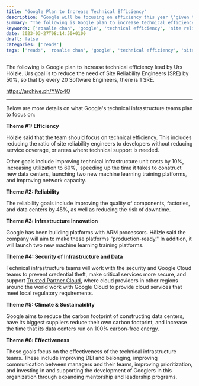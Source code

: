 ```yaml
---
title: "Google Plan to Increase Technical Efficiency"
description: "Google will be focusing on efficiency this year \"given the economic environment,\" engineering senior vice president Urs Hölzle told technical infrastructure teams."
summary: "The following is Google plan to increase technical efficiency lead by Urs Hölzle. Urs goal is to reduce the need of Site Reliability Engineers (SRE) by 50%, so that by every 20 Software Engineers, there is 1 SRE."
keywords: ['rosalie chan', 'google', 'technical efficiency', 'site reliability engineering']
date: 2023-03-27T08:14:50+0100
draft: false
categories: ['reads']
tags: ['reads', 'rosalie chan', 'google', 'technical efficiency', 'site reliability engineering']
---
```


The following is Google plan to increase technical efficiency lead by Urs Hölzle. Urs goal is to reduce the need of Site Reliability Engineers (SRE) by 50%, so that by every 20 Software Engineers, there is 1 SRE.

https://archive.ph/YWp4O

---

Below are more details on what Google's technical infrastructure teams plan to focus on:

**Theme #1: Efficiency**

Hölzle said that the team should focus on technical efficiency. This includes reducing the ratio of site reliability engineers to developers without reducing service coverage, or areas where technical support is needed.

Other goals include improving technical infrastructure unit costs by 10%, increasing utilization to 60%,  speeding up the time it takes to construct new data centers, launching two new machine learning training platforms, and improving network capacity. 

**Theme #2: Reliability**

The reliability goals include improving the quality of components, factories, and data centers by 45%, as well as reducing the risk of downtime.

**Theme #3: Infrastructure Innovation**

Google has been building platforms with ARM processors. Hölzle said the company will aim to make these platforms "production-ready." In addition, it will launch two new machine learning training platforms. 

**Theme #4: Security of Infrastructure and Data**

Technical infrastructure teams will work with the security and Google Cloud teams to prevent credential theft, make critical services more secure, and support [Trusted Partner Cloud](https://archive.ph/o/YWp4O/https://www.businessinsider.com/google-cloud-europe-asia-data-sovereignty-gdpr-trusted-partner-cloud-2022-9), where cloud providers in other regions around the world work with Google Cloud to provide cloud services that meet local regulatory requirements.

**Theme #5: Climate & Sustainability**

Google aims to reduce the carbon footprint of constructing data centers, have its biggest suppliers reduce their own carbon footprint, and increase the time that its data centers run on 100% carbon-free energy.

**Theme #6: Effectiveness**

These goals focus on the effectiveness of the technical infrastructure teams. These include improving DEI and belonging, improving communication between managers and their teams, improving prioritization, and investing in and supporting the development of Googlers in this organization through expanding mentorship and leadership programs.